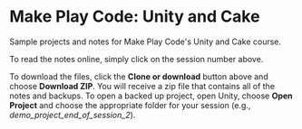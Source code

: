 # Make Play Code: Unity and Cake
Sample projects and notes for Make Play Code's Unity and Cake course.

To read the notes online, simply click on the session number above.

To download the files, click the **Clone or download** button above and choose **Download ZIP**. You will receive a zip file that contains all of the notes and backups. To open a backed up project, open Unity, choose **Open Project** and choose the appropriate folder for your session (e.g., *demo_project_end_of_session_2*).
